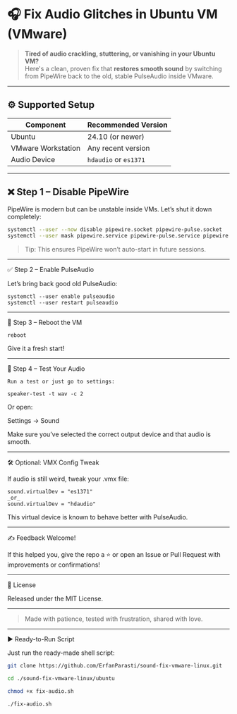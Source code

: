 # 🎧 Fix Audio Glitches in Ubuntu VM (VMware)

> **Tired of audio crackling, stuttering, or vanishing in your Ubuntu VM?**  
> Here's a clean, proven fix that **restores smooth sound** by switching from PipeWire back to the old, stable PulseAudio inside VMware.

---

## ⚙️ Supported Setup

| Component           | Recommended Version |
|--------------------|---------------------|
| Ubuntu             | 24.10 (or newer)    |
| VMware Workstation | Any recent version  |
| Audio Device       | `hdaudio` or `es1371` |

---

## ❌ Step 1 – Disable PipeWire

PipeWire is modern but can be unstable inside VMs. Let’s shut it down completely:

```bash
systemctl --user --now disable pipewire.socket pipewire-pulse.socket
systemctl --user mask pipewire.service pipewire-pulse.service pipewire.socket pipewire-pulse.socket
```
> Tip: This ensures PipeWire won’t auto-start in future sessions.




---

✅ Step 2 – Enable PulseAudio

Let’s bring back good old PulseAudio:
```
systemctl --user enable pulseaudio
systemctl --user restart pulseaudio
```

---

🔁 Step 3 – Reboot the VM
```
reboot
```
Give it a fresh start!


---

🎼 Step 4 – Test Your Audio
```
Run a test or just go to settings:

speaker-test -t wav -c 2
```
Or open:

Settings → Sound

Make sure you’ve selected the correct output device and that audio is smooth.


---

🛠️ Optional: VMX Config Tweak

If audio is still weird, tweak your .vmx file:
```
sound.virtualDev = "es1371"
_or_
sound.virtualDev = "hdaudio"

```
This virtual device is known to behave better with PulseAudio.


---

✍️ Feedback Welcome!

If this helped you, give the repo a ⭐ or open an Issue or Pull Request with improvements or confirmations!


---

📄 License

Released under the MIT License.


---

> Made with patience, tested with frustration, shared with love.




---

▶️ Ready-to-Run Script

Just run the ready-made shell script:
```bash
git clone https://github.com/ErfanParasti/sound-fix-vmware-linux.git

cd ./sound-fix-vmware-linux/ubuntu

chmod +x fix-audio.sh

./fix-audio.sh

```